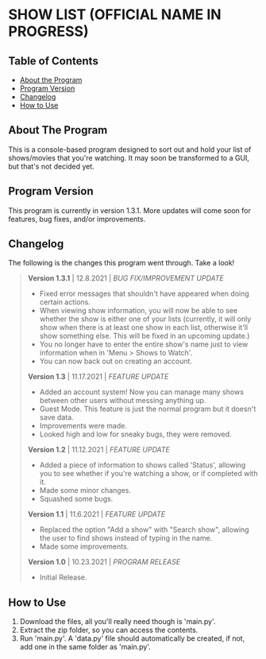 # SHOW LIST (OFFICIAL NAME IN PROGRESS)

## Table of Contents

- [About the Program](https://github.com/MarkE16/ShowList#about-the-program)
- [Program Version](https://github.com/MarkE16/ShowList#program-version)
- [Changelog](https://github.com/MarkE16/ShowList#changelog)
- [How to Use](https://github.com/MarkE16/ShowList#how-to-use)

## About The Program

This is a console-based program designed to sort out and hold your list of shows/movies that you're watching. It may soon be transformed to a GUI, but that's not decided yet.

## Program Version

This program is currently in version 1.3.1. More updates will come soon for features, bug fixes, and/or improvements.

## Changelog

The following is the changes this program went through. Take a look!

> **Version 1.3.1** | 12.8.2021 | *BUG FIX/IMPROVEMENT UPDATE*
> - Fixed error messages that shouldn't have appeared when doing certain actions.
> - When viewing show information, you will now be able to see whether the show is either one of your lists (currently, it will only show when there is at least one show in each list, otherwise it'll show something else. This will be fixed in an upcoming update.)
> - You no longer have to enter the entire show's name just to view information when in 'Menu > Shows to Watch'.
> - You can now back out on creating an account.
>
> **Version 1.3** | 11.17.2021 | *FEATURE UPDATE*
> - Added an account system! Now you can manage many shows between other users without messing anything up.
> - Guest Mode. This feature is just the normal program but it doesn't save data.
> - Improvements were made.
> - Looked high and low for sneaky bugs, they were removed.
>
> **Version 1.2** | 11.12.2021 | *FEATURE UPDATE*
> - Added a piece of information to shows called 'Status', allowing you to see whether if you're watching a show, or if completed with it.
> - Made some minor changes.
> - Squashed some bugs.
>
> **Version 1.1** | 11.6.2021 | *FEATURE UPDATE*
> - Replaced the option "Add a show" with "Search show", allowing the user to find shows instead of typing in the name.
> - Made some improvements.
>
> **Version 1.0** | 10.23.2021 | *PROGRAM RELEASE*
> - Initial Release.

## How to Use
1. Download the files, all you'll really need though is 'main.py'.
2. Extract the zip folder, so you can access the contents.
3. Run 'main.py'. A 'data.py' file should automatically be created, if not, add one in the same folder as 'main.py'.